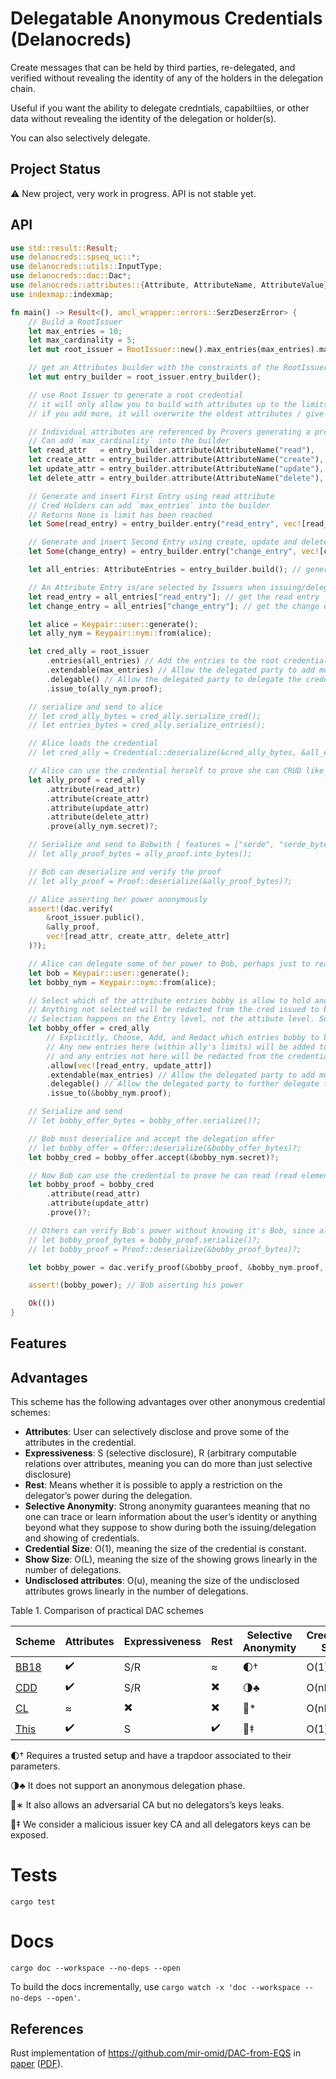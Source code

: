 # **Del**egatable **Ano**nymous **Cred**ential**s** (Delanocreds)

Create messages that can be held by third parties, re-delegated, and verified without revealing the identity of any of the holders in the delegation chain.

Useful if you want the ability to delegate credntials, capabiltiies, or other data without revealing the identity of the delegation or holder(s).

You can also selectively delegate.

## Project Status

⚠️ New project, very work in progress. API is not stable yet.

## API

```rust
use std::result::Result;
use delanocreds::spseq_uc::*;
use delanocreds::utils::InputType;
use delanocreds::dac::Dac*;
use delanocreds::attributes::{Attribute, AttributeName, AttributeValue};
use indexmap::indexmap;

fn main() -> Result<(), amcl_wrapper::errors::SerzDeserzError> {
    // Build a RootIssuer
    let max_entries = 10;
    let max_cardinality = 5;
    let mut root_issuer = RootIssuer::new().max_entries(max_entries).max_cardinality(max_cardinality).build();

    // get an Attributes builder with the constraints of the RootIssuer
    let mut entry_builder = root_issuer.entry_builder();

    // use Root Issuer to generate a root credential
    // it will only allow you to build with attributes up to the limits of the RootIssuer
    // if you add more, it will overwrite the oldest attributes / give you an error

    // Individual attributes are referenced by Provers generating a proof
    // Can add `max_cardinality` into the builder
    let read_attr   = entry_builder.attribute(AttributeName("read"),   AttributeValue("*"))?;
    let create_attr = entry_builder.attribute(AttributeName("create"), AttributeValue("*"))?;
    let update_attr = entry_builder.attribute(AttributeName("update"), AttributeValue("*"))?;
    let delete_attr = entry_builder.attribute(AttributeName("delete"), AttributeValue("*"))?;

    // Generate and insert First Entry using read attribute
    // Cred Holders can add `max_entries` into the builder
    // Returns None is limit has been reached
    let Some(read_entry) = entry_builder.entry("read_entry", vec![read_attr]);

    // Generate and insert Second Entry using create, update and delete elements
    let Some(change_entry) = entry_builder.entry("change_entry", vec![create_attr, update_attr, delete_attr]);

    let all_entries: AttributeEntries = entry_builder.build(); // generate the attributes entries

    // An Attribute Entry is/are selected by Issuers when issuing/delegating a credential
    let read_entry = all_entries["read_entry"]; // get the read entry
    let change_entry = all_entries["change_entry"]; // get the change entry

    let alice = Keypair::user::generate();
    let ally_nym = Keypair::nym::from(alice);

    let cred_ally = root_issuer
        .entries(all_entries) // Add the entries to the root credential
        .extendable(max_entries) // Allow the delegated party to add more entries up to max_entries
        .delegable() // Allow the delegated party to delegate the credential further
        .issue_to(ally_nym.proof);

    // serialize and send to alice
    // let cred_ally_bytes = cred_ally.serialize_cred();
    // let entries_bytes = cred_ally.serialize_entries();

    // Alice loads the credential
    // let cred_ally = Credential::deserialize(&cred_ally_bytes, &all_entries)?;

    // Alice can use the credential herself to prove she can CRUD like a boss
    let ally_proof = cred_ally
        .attribute(read_attr)
        .attribute(create_attr)
        .attribute(update_attr)
        .attribute(delete_attr)
        .prove(ally_nym.secret)?;

    // Serialize and send to Bobwith { features = ["serde", "serde_bytes", "serde_json"] }
    // let ally_proof_bytes = ally_proof.into_bytes();

    // Bob can deserialize and verify the proof
    // let ally_proof = Proof::deserialize(&ally_proof_bytes)?;

    // Alice asserting her power anonymously
    assert!(dac.verify(
        &root_issuer.public(),
        &ally_proof,
        vec![read_attr, create_attr, delete_attr]
    )?);

    // Alice can delegate some of her power to Bob, perhaps just to read
    let bob = Keypair::user::generate();
    let bobby_nym = Keypair::nym::from(alice);

    // Select which of the attribute entries bobby is allow to hold and show.
    // Anything not selected will be redacted from the cred issued to bobby
    // Selection happens on the Entry level, not the attibute level. So if you select an entry, all attributes in that entry will be available to bobby
    let bobby_offer = cred_ally
        // Explicitly, Choose, Add, and Redact which entries bobby to be able to prove.
        // Any new entries here (within ally's limits) will be added to the credential,
        // and any entries not here will be redacted from the credential
        .allow(vec![read_entry, update_attr])
        .extendable(max_entries) // Allow the delegated party to add more entries up to max_entries
        .delegable() // Allow the delegated party to further delegate the credential to others
        .issue_to(&bobby_nym.proof);

    // Serialize and send
    // let bobby_offer_bytes = bobby_offer.serialize()?;

    // Bob must deserialize and accept the delegation offer
    // let bobby_offer = Offer::deserialize(&bobby_offer_bytes)?;
    let bobby_cred = bobby_offer.accept(&bobby_nym.secret)?;

    // Now Bob can use the credential to prove he can read (read element from the read entry)
    let bobby_proof = bobby_cred
        .attribute(read_attr)
        .attribute(update_attr)
        .prove()?;

    // Others can verify Bob's power without knowing it's Bob, since all they see if Bobbys nym
    // let bobby_proof_bytes = bobby_proof.serialize()?;
    // let bobby_proof = Proof::deserialize(&bobby_proof_bytes)?;

    let bobby_power = dac.verify_proof(&bobby_proof, &bobby_nym.proof, vec![read_attr, update_attr])?;

    assert!(bobby_power); // Bob asserting his power

    Ok(())
}
```

## Features

## Advantages

This scheme has the following advantages over other anonymous credential schemes:

-   **Attributes**: User can selectively disclose and prove some of the attributes in the credential.
-   **Expressiveness**: S (selective disclosure), R (arbitrary computable relations over attributes, meaning you can do more than just selective disclosure)
-   **Rest**: Means whether it is possible to apply a restriction on the delegator’s power during the delegation.
-   **Selective Anonymity**: Strong anonymity guarantees meaning that no one can trace or learn information about the user’s identity or anything beyond what they suppose to show during both the issuing/delegation and showing of credentials.
-   **Credential Size**: O(1), meaning the size of the credential is constant.
-   **Show Size**: O(L), meaning the size of the showing grows linearly in the number of delegations.
-   **Undisclosed attributes**: O(u), meaning the size of the undisclosed attributes grows linearly in the number of delegations.

Table 1. Comparison of practical DAC schemes

| Scheme   | Attributes | Expressiveness | Rest | Selective Anonymity | Credential Size | Show Size |
| -------- | ---------- | -------------- | ---- | ------------------- | --------------- | --------- |
| [BB18]() | ✔️         | S/R            | ≈    | 🌓†                 | O(1)            | O(u)      |
| [CDD]()  | ✔️         | S/R            | ✖️   | 🌗♣                 | O(nL)           | O(uL)     |
| [CL]()   | ≈          | ✖️             | ✖️   | 🌙\*                | O(nL)           | O(uL)     |
| [This]() | ✔️         | S              | ✔️   | 🌚‡                 | O(1)            | O(L)      |

🌓† Requires a trusted setup and have a trapdoor associated to their parameters.

🌗♣ It does not support an anonymous delegation phase.

🌙∗
It also allows an adversarial CA but no delegators’s keys leaks.

🌚‡ We consider a malicious issuer key CA and all delegators keys can be exposed.

# Tests

`cargo test`

# Docs

`cargo doc --workspace --no-deps --open`

To build the docs incrementally, use `cargo watch -x 'doc --workspace --no-deps --open'`.

## References

Rust implementation of https://github.com/mir-omid/DAC-from-EQS in [paper](https://eprint.iacr.org/2022/680.pdf) ([PDF](https://eprint.iacr.org/2022/680.pdf)).
